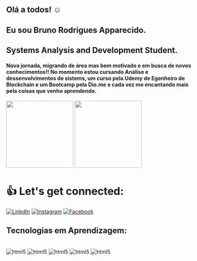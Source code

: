## Olá a todos! ☺️

## Eu sou Bruno Rodrigues Apparecido.

## Systems Analysis and Development Student.

#### Nova jornada, migrando de área mas bem motivado e em busca de novos conhecimentos!! No momento estou cursando Análise e dessenvolvimentos de sistems, um curso pela Udemy de Egenheiro de Blockchain e um Bootcamp pela Dio.me e cada vez me encantando mais pela coisas que venho aprendendo.



<div>
  
<img height="180em" src="https://github-readme-stats.vercel.app/api?username=brodriguesapp&show_icons=true&theme=dark"/>
<img height="180em" src="https://github-readme-stats.vercel.app/api/top-langs/?username=brodriguesapp&layout=compact&theme=dark"/>
  
  </div>
    
# 👍 Let's get connected:
    
[![LinkdIn](https://img.shields.io/badge/LinkedIn-0077B5?style=for-the-badge&logo=linkedin&logoColor=white)](https://www.linkedin.com/in/bruno-rodrigues-apparecido-42a1001b2)
[![Instagram](https://img.shields.io/badge/Instagram-E4405F?style=for-the-badge&logo=instagram&logoColor=purple)](https://www.instagram.com/bruno___90/)
[![Facebook](https://img.shields.io/badge/Facebook-1877F2?style=for-the-badge&logo=facebook&logoColor=white)](https://www.facebook.com/rodrigues.bruno.9)

## Tecnologias em Aprendizagem:

<div style="display: inline_block"><br/>
  <img align="center" alt="html5" src="https://img.shields.io/badge/HTML5-E34F26?style=for-the-badge&logo=html5&logoColor=white" />
  <img align="center" alt="html5" src="https://img.shields.io/badge/CSS3-1572B6?style=for-the-badge&logo=css3&logoColor=white" />
  <img align="center" alt="html5" src="https://img.shields.io/badge/Java-ED8B00?style=for-the-badge&logo=java&logoColor=white" />
  <img align="center" alt="html5" src="https://img.shields.io/badge/JavaScript-323330?style=for-the-badge&logo=javascript&logoColor=F7DF1E" />
  <img align="center" alt="html5" src="https://img.shields.io/badge/Python-3776AB?style=for-the-badge&logo=python&logoColor=white" />

